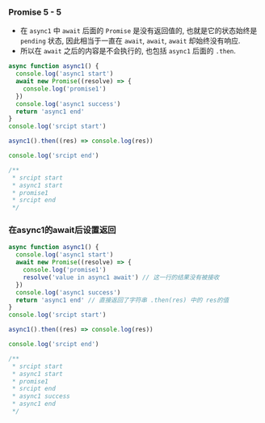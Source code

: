 ### Promise 5 - 5
- 在 `async1` 中 `await` 后面的 `Promise` 是没有返回值的, 也就是它的状态始终是 `pending` 状态, 因此相当于一直在 `await`, `await`, `await` 却始终没有响应.
- 所以在 `await` 之后的内容是不会执行的, 也包括 `async1` 后面的 `.then`.

```js
async function async1() {
  console.log('async1 start')
  await new Promise((resolve) => {
    console.log('promise1')
  })
  console.log('async1 success')
  return 'async1 end'
}
console.log('srcipt start')

async1().then((res) => console.log(res))

console.log('srcipt end')

/**
 * srcipt start
 * async1 start
 * promise1
 * srcipt end
 */
```

### 在async1的await后设置返回

```js
async function async1() {
  console.log('async1 start')
  await new Promise((resolve) => {
    console.log('promise1')
    resolve('value in async1 await') // 这一行的结果没有被接收
  })
  console.log('async1 success')
  return 'async1 end' // 直接返回了字符串 .then(res) 中的 res的值
}
console.log('srcipt start')

async1().then((res) => console.log(res))

console.log('srcipt end')

/**
 * srcipt start
 * async1 start
 * promise1
 * srcipt end
 * async1 success
 * async1 end
 */

```
